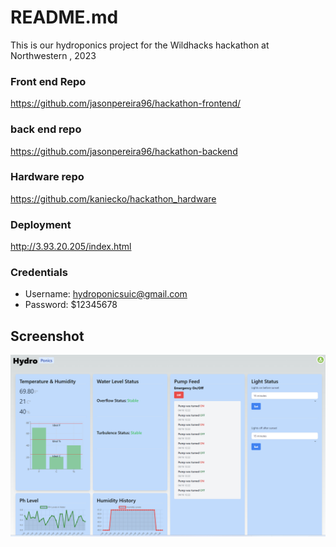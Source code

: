 # README.md

This is our hydroponics project for the Wildhacks hackathon at Northwestern , 2023

### Front end Repo
https://github.com/jasonpereira96/hackathon-frontend/
### back end repo
https://github.com/jasonpereira96/hackathon-backend
### Hardware repo
https://github.com/kaniecko/hackathon_hardware
### Deployment
http://3.93.20.205/index.html
### Credentials
- Username: hydroponicsuic@gmail.com
- Password: $12345678

## Screenshot
![Screenshot](/ss.png)
